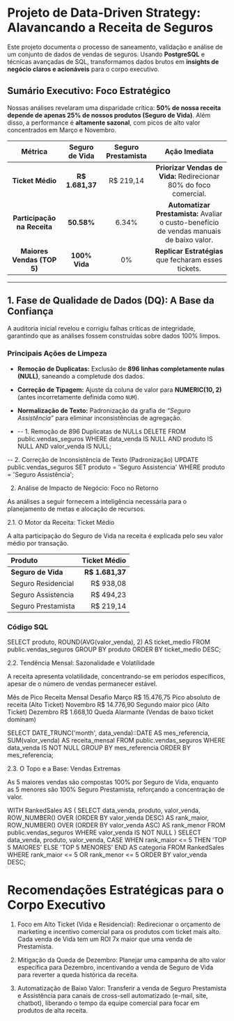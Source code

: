#  Projeto de Data-Driven Strategy: Alavancando a Receita de Seguros

Este projeto documenta o processo de saneamento, validação e análise de um conjunto de dados de vendas de seguros. Usando **PostgreSQL** e técnicas avançadas de SQL, transformamos dados brutos em **insights de negócio claros e acionáveis** para o corpo executivo.

##  Sumário Executivo: Foco Estratégico

Nossas análises revelaram uma disparidade crítica: **50% de nossa receita depende de apenas 25% de nossos produtos (Seguro de Vida)**. Além disso, a performance é **altamente sazonal**, com picos de alto valor concentrados em Março e Novembro.

| Métrica | Seguro de Vida | Seguro Prestamista | Ação Imediata |
| :---: | :---: | :---: | :---: |
| **Ticket Médio** | **R$ 1.681,37** | R$ 219,14 | **Priorizar Vendas de Vida:** Redirecionar 80% do foco comercial. |
| **Participação na Receita** | **50.58%** | 6.34% | **Automatizar Prestamista:** Avaliar o custo-benefício de vendas manuais de baixo valor. |
| **Maiores Vendas (TOP 5)** | **100% Vida** | 0% | **Replicar Estratégias** que fecharam esses tickets. |

---

## 1. Fase de Qualidade de Dados (DQ): A Base da Confiança

A auditoria inicial revelou e corrigiu falhas críticas de integridade, garantindo que as análises fossem construídas sobre dados 100% limpos.

###  Principais Ações de Limpeza

- **Remoção de Duplicatas:** Exclusão de **896 linhas completamente nulas (NULL)**, saneando a completude dos dados.  
- **Correção de Tipagem:** Ajuste da coluna de valor para **NUMERIC(10, 2)** (antes incorretamente definida como `NUM`).  
- **Normalização de Texto:** Padronização da grafia de *“Seguro Assistência”* para eliminar inconsistências de agregação.

- -- 1. Remoção de 896 Duplicatas de NULLs
DELETE FROM public.vendas_seguros 
WHERE data_venda IS NULL AND produto IS NULL AND valor_venda IS NULL;

-- 2. Correção de Inconsistência de Texto (Padronização)
UPDATE public.vendas_seguros
SET produto = 'Seguro Assistencia'
WHERE produto = 'Seguro Assistência';

2.  Análise de Impacto de Negócio: Foco no Retorno

As análises a seguir fornecem a inteligência necessária para o planejamento de metas e alocação de recursos.

2.1.  O Motor da Receita: Ticket Médio

A alta participação do Seguro de Vida na receita é explicada pelo seu valor médio por transação.

| Produto            |    Ticket Médio |
| :----------------- | --------------: |
| **Seguro de Vida** | **R$ 1.681,37** |
| Seguro Residencial |       R$ 938,08 |
| Seguro Assistencia |       R$ 494,23 |
| Seguro Prestamista |       R$ 219,14 |

###  Código SQL 
SELECT
    produto,
    ROUND(AVG(valor_venda), 2) AS ticket_medio
FROM public.vendas_seguros
GROUP BY produto
ORDER BY ticket_medio DESC;




2.2.  Tendência Mensal: Sazonalidade e Volatilidade

A receita apresenta volatilidade, concentrando-se em períodos específicos,
apesar de o número de vendas permanecer estável.

Mês de Pico	Receita Mensal	Desafio
Março	R$ 15.476,75	Pico absoluto de receita (Alto Ticket)
Novembro	R$ 14.776,90	Segundo maior pico (Alto Ticket)
Dezembro	R$ 1.668,10	Queda Alarmante (Vendas de baixo ticket dominam)


SELECT
    DATE_TRUNC('month', data_venda)::DATE AS mes_referencia,
    SUM(valor_venda) AS receita_mensal
FROM public.vendas_seguros
WHERE data_venda IS NOT NULL
GROUP BY mes_referencia
ORDER BY mes_referencia;





2.3.  O Topo e a Base: Vendas Extremas

As 5 maiores vendas são compostas 100% por Seguro de Vida,
enquanto as 5 menores são 100% Seguro Prestamista, reforçando a concentração de valor.



WITH RankedSales AS (
    SELECT data_venda, produto, valor_venda,
        ROW_NUMBER() OVER (ORDER BY valor_venda DESC) AS rank_maior,
        ROW_NUMBER() OVER (ORDER BY valor_venda ASC) AS rank_menor
    FROM public.vendas_seguros
    WHERE valor_venda IS NOT NULL
)
SELECT data_venda, produto, valor_venda,
    CASE WHEN rank_maior <= 5 THEN 'TOP 5 MAIORES' ELSE 'TOP 5 MENORES' END AS categoria
FROM RankedSales
WHERE rank_maior <= 5 OR rank_menor <= 5
ORDER BY valor_venda DESC;








# Recomendações Estratégicas para o Corpo Executivo

1. Foco em Alto Ticket (Vida e Residencial):
Redirecionar o orçamento de marketing e incentivo comercial para os produtos com ticket mais alto.
Cada venda de Vida tem um ROI 7x maior que uma venda de Prestamista.

2.  Mitigação da Queda de Dezembro:
Planejar uma campanha de alto valor específica para Dezembro,
incentivando a venda de Seguro de Vida para reverter a queda histórica da receita.

3.  Automatização de Baixo Valor:
Transferir a venda de Seguro Prestamista e Assistência para canais de cross-sell automatizado
(e-mail, site, chatbot), liberando o tempo da equipe comercial para focar em produtos de alta receita.

